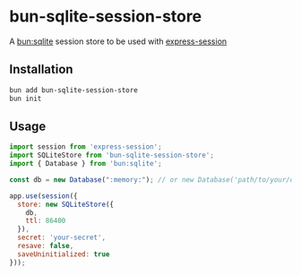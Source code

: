 # bun-sqlite-session-store
A [bun:sqlite](https://bun.sh/docs/api/sqlitel) session store to be used with [express-session](https://github.com/expressjs/session)



## Installation

```bash
bun add bun-sqlite-session-store 
bun init
```

## Usage

```js
import session from 'express-session';
import SQLiteStore from 'bun-sqlite-session-store';
import { Database } from 'bun:sqlite';

const db = new Database(":memory:"); // or new Database('path/to/your/database.db')

app.use(session({
  store: new SQLiteStore({
    db,
    ttl: 86400
  }),
  secret: 'your-secret',
  resave: false,
  saveUninitialized: true
}));

